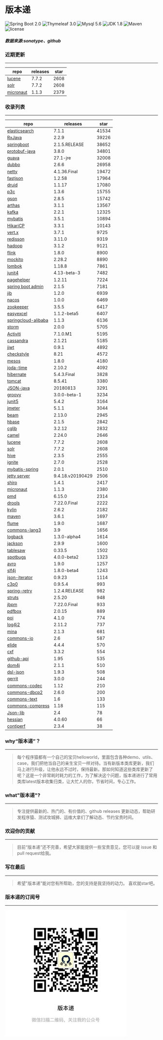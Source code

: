 # 版本递
![Spring Boot 2.0](https://img.shields.io/badge/Spring%20Boot-2.0-brightgreen.svg)
![Thymeleaf 3.0](https://img.shields.io/badge/Thymeleaf-3.0-yellow.svg)
![Mysql 5.6](https://img.shields.io/badge/Mysql-5.6-blue.svg)
![JDK 1.8](https://img.shields.io/badge/JDK-1.8-brightgreen.svg)
![Maven](https://img.shields.io/badge/Maven-3.5.0-yellowgreen.svg)
![license](https://img.shields.io/badge/license-Apache%202-blue.svg)
##### 数据来源:sonatype、github

### 近期更新
---
repo | releases | star
---|---|---
[lucene](https://github.com/apache/lucene-solr) | 7.7.2 | 2608
[solr](https://github.com/apache/lucene-solr) | 7.7.2 | 2608
[micronaut](https://github.com/micronaut-projects/micronaut-core) | 1.1.3 | 2379

### 收录列表
---
repo | releases | star
---|---|---
[elasticsearch](https://github.com/elastic/elasticsearch) | 7.1.1 | 41534 
[RxJava](https://github.com/ReactiveX/RxJava) | 2.2.9 | 39226 
[springboot](https://github.com/spring-projects/spring-boot) | 2.1.5.RELEASE | 38652 
[protobuf-java](https://github.com/protocolbuffers/protobuf) | 3.8.0 | 34801 
[guava](https://github.com/google/guava) | 27.1-jre | 32008 
[dubbo](https://github.com/apache/incubator-dubbo) | 2.6.6 | 26958 
[netty](https://github.com/netty/netty) | 4.1.36.Final | 19472 
[fastjson](https://github.com/alibaba/fastjson) | 1.2.58 | 17964 
[druid](https://github.com/alibaba/druid) | 1.1.17 | 17080 
[p3c](https://github.com/alibaba/p3c) | 1.3.6 | 15755 
[gson](https://github.com/google/gson) | 2.8.5 | 15742 
[arthas](https://github.com/alibaba/arthas) | 3.1.1 | 13567 
[kafka](https://github.com/apache/kafka) | 2.2.1 | 12325 
[mybatis](https://github.com/mybatis/mybatis-3) | 3.5.1 | 10894 
[HikariCP](https://github.com/brettwooldridge/HikariCP) | 3.3.1 | 10143 
[vert.x](https://github.com/eclipse-vertx/vert.x) | 3.7.1 | 9725 
[redisson](https://github.com/redisson/redisson) | 3.11.0 | 9319 
[hadoop](https://github.com/apache/hadoop) | 3.1.2 | 9121 
[flink](https://github.com/apache/flink) | 1.8.0 | 8900 
[mockito](https://github.com/mockito/mockito) | 2.28.2 | 8890 
[lombok](https://github.com/rzwitserloot/lombok) | 1.18.8 | 7861 
[junit4](https://github.com/junit-team/junit4) | 4.13-beta-3 | 7482 
[pagehelper](https://github.com/pagehelper/Mybatis-PageHelper) | 1.2.11 | 7224 
[spring boot admin](https://github.com/codecentric/spring-boot-admin) | 2.1.5 | 7181 
[jib](https://github.com/GoogleContainerTools/jib) | 1.2.0 | 6939 
[nacos](https://github.com/alibaba/nacos) | 1.0.0 | 6469 
[zookeeper](https://github.com/apache/zookeeper) | 3.5.5 | 6417 
[easyexcel](https://github.com/alibaba/easyexcel) | 1.1.2-beta5 | 6407 
[springcloud-alibaba](https://github.com/spring-cloud-incubator/spring-cloud-alibaba) | 1.1.3 | 6136 
[storm](https://github.com/apache/storm) | 2.0.0 | 5705 
[Activiti](https://github.com/Activiti/Activiti) | 7.1.0.M1 | 5195 
[cassandra](https://github.com/apache/cassandra) | 2.1.21 | 5185 
[jjwt](https://github.com/jwtk/jjwt) | 0.9.1 | 4892 
[checkstyle](https://github.com/checkstyle/checkstyle) | 8.21 | 4572 
[mesos](https://github.com/apache/mesos) | 1.8.0 | 4180 
[joda-time](https://github.com/JodaOrg/joda-time) | 2.10.2 | 4092 
[hibernate](https://github.com/hibernate/hibernate-orm) | 5.4.3.Final | 3828 
[tomcat](https://github.com/apache/tomcat) | 8.5.41 | 3380 
[JSON-java](https://github.com/stleary/JSON-java) | 20180813 | 3291 
[groovy](https://github.com/apache/groovy) | 3.0.0-beta-1 | 3234 
[junit5](https://github.com/junit-team/junit5) | 5.4.2 | 3164 
[jmeter](https://github.com/apache/jmeter) | 5.1.1 | 3044 
[beam](https://github.com/apache/beam) | 2.13.0 | 2945 
[hbase](https://github.com/apache/hbase) | 2.1.5 | 2842 
[cglib](https://github.com/cglib/cglib) | 3.2.12 | 2832 
[camel](https://github.com/apache/camel) | 2.24.0 | 2646 
[lucene](https://github.com/apache/lucene-solr) | 7.7.2 | 2608 
[solr](https://github.com/apache/lucene-solr) | 7.7.2 | 2608 
[hive](https://github.com/apache/hive) | 2.3.5 | 2555 
[ignite](https://github.com/apache/ignite) | 2.7.0 | 2528 
[mybatis-spring](https://github.com/mybatis/spring-boot-starter) | 2.0.1 | 2510 
[jetty server](https://github.com/eclipse/jetty.project) | 9.4.18.v20190429 | 2506 
[shiro](https://github.com/apache/shiro) | 1.4.1 | 2417 
[micronaut](https://github.com/micronaut-projects/micronaut-core) | 1.1.3 | 2380 
[pmd](https://github.com/pmd/pmd) | 6.15.0 | 2314 
[drools](https://github.com/kiegroup/drools) | 7.22.0.Final | 2222 
[kylin](https://github.com/apache/kylin) | 2.6.2 | 2182 
[maven](https://github.com/apache/maven) | 3.6.1 | 1697 
[flume](https://github.com/apache/flume) | 1.9.0 | 1687 
[commons-lang3](https://github.com/apache/commons-lang) | 3.9 | 1656 
[logback](https://github.com/qos-ch/logback) | 1.3.0-alpha4 | 1614 
[jackson](https://github.com/FasterXML/jackson-core) | 2.9.9 | 1600 
[tablesaw](https://github.com/jtablesaw/tablesaw) | 0.33.5 | 1502 
[spotbugs](https://github.com/spotbugs/spotbugs) | 4.0.0-beta2 | 1323 
[avro](https://github.com/apache/avro) | 1.9.0 | 1257 
[slf4j](https://github.com/qos-ch/slf4j) | 1.8.0-beta4 | 1243 
[json-iterator](https://github.com/json-iterator/java) | 0.9.23 | 1114 
[c3p0](https://github.com/swaldman/c3p0) | 0.9.5.4 | 993 
[spring-retry](https://github.com/spring-projects/spring-retry) | 1.2.4.RELEASE | 982 
[struts](https://github.com/apache/struts) | 2.5.20 | 948 
[jbpm](https://github.com/kiegroup/jbpm) | 7.22.0.Final | 933 
[pdfbox](https://github.com/apache/pdfbox) | 2.0.15 | 889 
[poi](https://github.com/apache/poi) | 4.1.0 | 774 
[log4j2](https://github.com/apache/logging-log4j2) | 2.11.2 | 737 
[mina](https://github.com/apache/mina) | 2.1.3 | 681 
[commons-io](https://github.com/apache/commons-io) | 2.6 | 587 
[elide](https://github.com/yahoo/elide) | 4.4.4 | 570 
[cxf](https://github.com/apache/cxf) | 3.3.2 | 554 
[github-api](https://github.com/kohsuke/github-api) | 1.95 | 535 
[dom4j](https://github.com/dom4j/dom4j) | 2.1.1 | 510 
[dsl-json](https://github.com/ngs-doo/dsl-json) | 1.9.3 | 508 
[gerrit](https://github.com/GerritCodeReview/gerrit) | 3.0.0 | 244 
[commons-codec](https://github.com/apache/commons-codec) | 1.12 | 210 
[commons-dbcp2](https://github.com/apache/commons-dbcp) | 2.6.0 | 200 
[commons-text](https://github.com/apache/commons-text) | 1.6 | 133 
[commons-compress](https://github.com/apache/commons-compress) | 1.18 | 115 
[Json-lib](https://github.com/aalmiray/Json-lib) | 2.4 | 78 
[hessian](https://github.com/ebourg/hessian) | 4.0.60 | 66 
[contiperf](https://github.com/lucaspouzac/contiperf) | 2.3.4 | 38 

### why“版本递”？
--- 
>每个程序猿都有一个自己的宝贝helloworld，里面包含各种demo、utils、case，我们把他当自己的亲生宝贝一样对待。当有新版本类库更新，我们马上进行升级，让他永远不过时，保持最新。那如何知道这些类库更新了呢？这是一个非常耗时耗力的工作，为了解决这个问题，版本递进行了常用类库latest版本收集归类，让大忙人的你，节省时间，专心工作。


### what"版本递"?
---
> 专注提供最新的、热门的、有价值的、github releases 更新动态，帮助研发程序猿、测试攻城狮、运维大拿们了解动态、节约宝贵时间。

### 欢迎你的贡献
---
> 目前“版本递”还不完善，希望大家能提供一些宝贵意见，您可以提 issue 和 pull request给我。


### 写在最后
---
> 希望"版本递"能对您有所帮助，您的支持是我坚持的动力。
> 喜欢就star吧。

### 版本递的订阅号
---
<img src="https://github.com/jartisan2001/latest/blob/master/Image.jpg" width="400" hegiht="400" align=left />